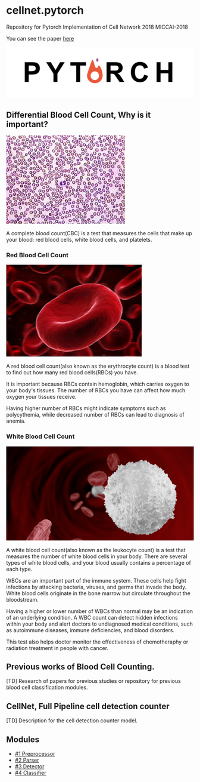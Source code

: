 cellnet.pytorch
=====================================================================================================
Repository for Pytorch Implementation of Cell Network 2018
MICCAI-2018

You can see the paper [here]()

![alt_tag](./imgs/pytorch.jpg)

## Differential Blood Cell Count, Why is it important?
![alt_tag](./imgs/cell.jpg)

A complete blood count(CBC) is a test that measures the cells that make up your blood: red blood cells, white blood cells, and platelets.

### Red Blood Cell Count
![alt_tag](./imgs/RBC.png)

A red blood cell count(also known as the erythrocyte count) is a blood test to find out how many red blood cells(RBCs) you have.

It is important because RBCs contain hemoglobin, which carries oxygen to your body's tissues. The number of RBCs you have can affect how much oxygen your tissues receive. 

Having higher number of RBCs might indicate symptoms such as polycythemia, while decreased number of RBCs can lead to diagnosis of anemia.

### White Blood Cell Count
![alt_tag](./imgs/WBC.jpg)

A white blood cell count(also known as the leukocyte count) is a test that measures the number of white blood cells in your body. There are several types of white blood cells, and your blood usually contains a percentage of each type.

WBCs are an important part of the immune system. These cells help fight infections by attacking bacteria, viruses, and germs that invade the body.
White blood cells originate in the bone marrow but circulate throughout the bloodstream.

Having a higher or lower number of WBCs than normal may be an indication of an underlying condition. A WBC count can detect hidden infections within your body and alert doctors to undiagnosed medical conditions, such as autoimmune diseases, immune deficiencies, and blood disorders.

This test also helps doctor monitor the effectiveness of chemotheraphy or radiation treatment in people with cancer.

## Previous works of Blood Cell Counting.
[TD] Research of papers for previous studies or repository for previous blood cell classification modules.

## CellNet, Full Pipeline cell detection counter
[TD] Description for the cell detection counter model.

## Modules
- [#1 Preprocessor](./1_preprocessor)
- [#2 Parser](./2_parser)
- [#3 Detector](./3_detector)
- [#4 Classifier](./4_classifier)
